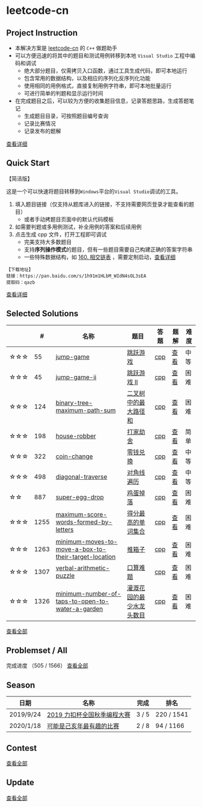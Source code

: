 # leetcode-cn

## Project Instruction

* 本解决方案是 [leetcode-cn](https://leetcode-cn.com/) 的 `C++` 做题助手
* 可以方便迅速的将其中的题目和测试用例转移到本地 `Visual Studio` 工程中编码和调试
  * 绝大部分题目，仅需拷贝入口函数，通过工具生成代码，即可本地运行
  * 包含常用的数据结构，以及相应的序列化反序列化功能
  * 使用相同的用例格式，直接复制用例字符串，即可本地批量运行
  * 可进行简单的判题和显示运行时间
* 在完成题目之后，可以较为方便的收集题目信息，记录答题思路，生成答题笔记
  * 生成题目目录，可按照题目编号查询
  * 记录比赛情况
  * 记录发布的题解

[查看详细](./Project_Instruction.md)

## Quick Start

【简洁版】

这是一个可以快速将题目转移到`Windows`平台的`Visual Studio`调试的工具。

1. 填入题目链接（仅支持从题库进入的链接，不支持需要网页登录才能查看的题目）
   * 或者手动拷题目页面中的默认代码模板
2. 如需要判题或多用例测试，补全用例的答案和后续用例
3. 点击生成 cpp 文件，打开工程即可调试
   * 完美支持大多数题目
   * 支持**序列操作模式**的题目，但有一些题目需要自己构建正确的答案字符串
   * 一些特殊数据结构，如 [160. 相交链表](https://leetcode-cn.com/problems/intersection-of-two-linked-lists/) ，需要定制启动，[查看详细](./Project_Instruction.md)

```
【下载地址】
链接：https://pan.baidu.com/s/1h91m1HLbM_WIdN4sOL3sEA 
提取码：qazb
```

[查看详细](./quickstart/README.md)

## Selected Solutions
|     | #   | 名称                 | 题目                  | 答题          | 题解 | 难度 |
| --- | --- | -------------------- | --------------------- | ------------- | ---- | ---- |
| ☆☆☆ | 55 | [jump-game](./problems/jump-game) | [跳跃游戏](./problems/jump-game/README.md) | [cpp](./problems/jump-game/SOLUTION.cpp) | [查看](https://leetcode-cn.com/problems/jump-game/solution/55-by-ikaruga/) | 中等 |
| ☆☆☆ | 45 | [jump-game-ii](./problems/jump-game-ii) | [跳跃游戏 II](./problems/jump-game-ii/README.md) | [cpp](./problems/jump-game-ii/SOLUTION.cpp) | [查看](https://leetcode-cn.com/problems/jump-game-ii/solution/45-by-ikaruga/) | 困难 |
| ☆☆☆ | 124 | [binary-tree-maximum-path-sum](./problems/binary-tree-maximum-path-sum) | [二叉树中的最大路径和](./problems/binary-tree-maximum-path-sum/README.md) | [cpp](./problems/binary-tree-maximum-path-sum/SOLUTION.cpp) | [查看](https://leetcode-cn.com/problems/binary-tree-maximum-path-sum/solution/er-cha-shu-zhong-de-zui-da-lu-jing-he-by-ikaruga/) | 困难 |
| ☆☆☆ | 198 | [house-robber](./problems/house-robber) | [打家劫舍](./problems/house-robber/README.md) | [cpp](./problems/house-robber/SOLUTION.cpp) | [查看](https://leetcode-cn.com/problems/house-robber/solution/da-jia-jie-she-by-ikaruga/) | 简单 |
| ☆☆☆ | 322 | [coin-change](./problems/coin-change) | [零钱兑换](./problems/coin-change/README.md) | [cpp](./problems/coin-change/SOLUTION.cpp) | [查看](https://leetcode-cn.com/problems/coin-change/solution/322-by-ikaruga/) | 中等 | 
| ☆☆☆ | 498 | [diagonal-traverse](./problems/diagonal-traverse) | [对角线遍历](./problems/diagonal-traverse/README.md) | [cpp](./problems/diagonal-traverse/SOLUTION.cpp) | [查看](https://leetcode-cn.com/problems/diagonal-traverse/solution/dui-jiao-xian-bian-li-fen-xi-ti-mu-zhao-zhun-gui-l/) | 中等 |
| ☆☆ | 887 | [super-egg-drop](./problems/super-egg-drop) | [鸡蛋掉落](./problems/super-egg-drop/README.md) | [cpp](./problems/super-egg-drop/SOLUTION.cpp) | [查看](https://leetcode-cn.com/problems/super-egg-drop/solution/887-by-ikaruga/) | 困难 |
| ☆☆☆ | 1255 | [maximum-score-words-formed-by-letters](./problems/maximum-score-words-formed-by-letters) | [得分最高的单词集合](./problems/maximum-score-words-formed-by-letters/README.md) | [cpp](./problems/maximum-score-words-formed-by-letters/SOLUTION.cpp) | [查看](https://leetcode-cn.com/problems/maximum-score-words-formed-by-letters/solution/5258-by-ikaruga/)  | 困难 |
| ☆☆☆ | 1263 | [minimum-moves-to-move-a-box-to-their-target-location](./problems/minimum-moves-to-move-a-box-to-their-target-location) | [推箱子](./problems/minimum-moves-to-move-a-box-to-their-target-location/README.md) | [cpp](./problems/minimum-moves-to-move-a-box-to-their-target-location/SOLUTION.cpp) | [查看](https://leetcode-cn.com/problems/minimum-moves-to-move-a-box-to-their-target-location/solution/1263-by-ikaruga/) | 困难 |
| ☆☆☆ | 1307 | [verbal-arithmetic-puzzle](./problems/verbal-arithmetic-puzzle) | [口算难题](./problems/verbal-arithmetic-puzzle/README.md) | [cpp](./problems/verbal-arithmetic-puzzle/SOLUTION.cpp) | [查看](https://leetcode-cn.com/problems/verbal-arithmetic-puzzle/solution/5298-by-ikaruga/) | 困难 |
| ☆☆☆ | 1326 | [minimum-number-of-taps-to-open-to-water-a-garden](./problems/minimum-number-of-taps-to-open-to-water-a-garden) | [灌溉花园的最少水龙头数目](./problems/minimum-number-of-taps-to-open-to-water-a-garden/README.md) | [cpp](./problems/minimum-number-of-taps-to-open-to-water-a-garden/SOLUTION.cpp) | [查看](https://leetcode-cn.com/problems/minimum-number-of-taps-to-open-to-water-a-garden/solution/5318-by-ikaruga/)  | 困难 |

[查看全部](./Solutions.md)

## Problemset / All
完成进度 （505 / 1566）
[查看全部](./problemset/all/README.md)

## Season
| 日期      | 名称                                                        | 完成  | 排名       |
| --------- | ---------------------------------------------------------- | ----- | ---------- |
| 2019/9/24 | [2019 力扣杯全国秋季编程大赛](./season/2019-fall/README.md)  | 3 / 5 | 220 / 1541 |
| 2020/1/18 | [可能是己亥年最有趣的比赛](./contest/sf-2020/README.md)      | 2 / 8 | 94 / 1166  |

## Contest
[查看全部](./Contest.md)

## Update
[查看全部](./Update.md)
